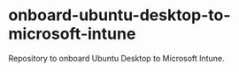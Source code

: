 # onboard-ubuntu-desktop-to-microsoft-intune
Repository to onboard Ubuntu Desktop to Microsoft Intune.
